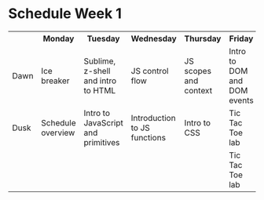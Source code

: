 # Schedule Week 1

<table>
  <tr>
    <th></th>
    <th>Monday</th>
    <th>Tuesday</th>
    <th>Wednesday</th>
    <th>Thursday</th>
    <th>Friday</th>
  </tr>
  <tr>
    <td>Dawn</td>
    <td>Ice breaker</td>
    <td>Sublime, z-shell and intro to HTML</td>
    <td>JS control flow</td>
    <td>JS scopes and context</td>
    <td>Intro to DOM and DOM events</td>
  </tr>
  <tr>
    <td>Dusk</td>
    <td>Schedule overview</td>
    <td>Intro to JavaScript and primitives</td>
    <td>Introduction to JS functions</td>
    <td>Intro to CSS</td>
    <td>Tic Tac Toe lab</td>
  </tr>
  <tr>
    <td></td>
    <td></td>
    <td></td>
    <td></td>
    <td></td>
    <td>Tic Tac Toe lab</td>
  </tr>
</table>
